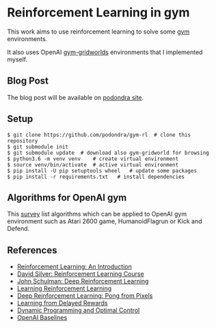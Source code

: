 # Reinforcement Learning in gym

This work aims to use reinforcement learning to solve some [gym] environments.

[gym]: https://github.com/openai/gym (gym GitHub repository)

It also uses OpenAI [gym-gridworlds] environments that I implemented myself.

[gym-gridworlds]: https://github.com/podondra/gym-gridworlds

## Blog Post

The blog post will be available on [podondra site][site].

[site]: https://podondra.cz

## Setup

	$ git clone https://github.com/podondra/gym-rl	# clone this repository
	$ git submodule init
	$ git submodule update	# download also gym-gridworld for browsing
	$ python3.6 -m venv venv	# create virtual environment
	$ source venv/bin/activate	# active virtual environment
	$ pip install -U pip setuptools wheel	# update some packages
	$ pip install -r requirements.txt	# install dependencies

## Algorithms for OpenAI gym

This [survey] list algorithms which can be applied to OpenAI gym environment
such as Atari 2600 game, HumanoidFlagrun or Kick and Defend.

[survey]: surveys/gym-algorithms-survey.md

## References

- [Reinforcement Learning: An Introduction](http://incompleteideas.net/book/the-book-2nd.html)
- [David Silver: Reinforcement Learning Course](http://www0.cs.ucl.ac.uk/staff/d.silver/web/Teaching.html)
- [John Schulman: Deep Reinforcement Learning](https://www.youtube.com/watch?v=aUrX-rP_ss4)
- [Learning Reinforcement Learning](http://www.wildml.com/2016/10/learning-reinforcement-learning/)
- [Deep Reinforcement Learning: Pong from Pixels](http://karpathy.github.io/2016/05/31/rl/)
- [Learning from Delayed Rewards](http://www.cs.rhul.ac.uk/~chrisw/thesis.html)
- [Dynamic Programming and Optimal Control](http://web.mit.edu/dimitrib/www/dpchapter.html)
- [OpenAI Baselines](https://github.com/openai/baselines)
